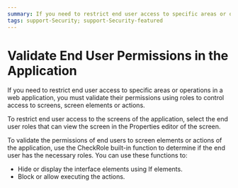 ```yaml
---
summary: If you need to restrict end user access to specific areas or operations in an application, you must validate their permissions.
tags: support-Security; support-Security-featured
---
```


# Validate End User Permissions in the Application

If you need to restrict end user access to specific areas or operations in a web application, you must validate their permissions using roles to control access to screens, screen elements or actions.

To restrict end user access to the screens of the application, select the end user roles that can view the screen in the Properties editor of the screen. 

To validate the permissions of end users to screen elements or actions of the application, use the CheckRole built-in function to determine if the end user has the necessary roles. You can use these functions to:

* Hide or display the interface elements using If elements. 
* Block or allow executing the actions.

